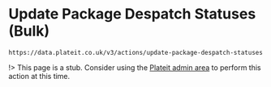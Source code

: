 # Update Package Despatch Statuses (Bulk)

`https://data.plateit.co.uk/v3/actions/update-package-despatch-statuses`

!> This page is a stub. Consider using the [Plateit admin area](https://admin.plateit.co.uk) to perform this action at this time.